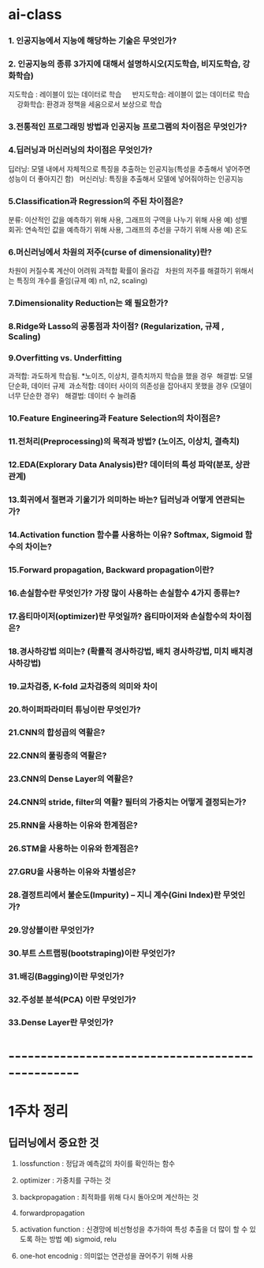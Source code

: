 # ai-class

###  1. 인공지능에서 지능에 해당하는 기술은 무엇인가?

###  2. 인공지능의 종류 3가지에 대해서 설명하시오(지도학습, 비지도학습, 강화학습)
지도학습 : 레이블이 있는 데이터로 학습  
반지도학습: 레이블이 없는 데이터로 학습  
강화학습: 환경과 정책을 세움으로서 보상으로 학습  

###  3.전통적인 프로그래밍 방법과 인공지능 프로그램의 차이점은 무엇인가?

###  4.딥러닝과 머신러닝의 차이점은 무엇인가?
딥러닝: 모델 내에서 자체적으로 특징을 추출하는 인공지능(특성을 추출해서 넣어주면 성능이 더 좋아지긴 함) &nbsp;
머신러닝: 특징을 추출해서 모델에 넣어줘야하는 인공지능 &nbsp;

###  5.Classification과 Regression의 주된 차이점은?
분류: 이산적인 값을 예측하기 위해 사용, 그래프의 구역을 나누기 위해 사용 예) 성별 &nbsp;
회귀: 연속적인 값을 예측하기 위해 사용, 그래프의 추선을 구하기 위해 사용 예) 온도 &nbsp;

###  6.머신러닝에서 차원의 저주(curse of dimensionality)란?
차원이 커질수록 계산이 어려워 과적합 확률이 올라감 &nbsp;
차원의 저주를 해결하기 위해서는 특징의 개수를 줄임(규제 예) n1, n2, scaling) &nbsp;

###  7.Dimensionality Reduction는 왜 필요한가?

###  8.Ridge와 Lasso의 공통점과 차이점? (Regularization, 규제 , Scaling)

###  9.Overfitting vs. Underfitting
과적합: 과도하게 학습됨. *노이즈, 이상치, 결측치까지 학습을 했을 경우&nbsp;
  해결법: 모델 단순화, 데이터 규제&nbsp;
과소적합: 데이터 사이의 의존성을 잡아내지 못했을 경우 (모델이 너무 단순한 경우) &nbsp;
  해결법: 데이터 수 늘려줌&nbsp;
  
###  10.Feature Engineering과 Feature Selection의 차이점은?

###  11.전처리(Preprocessing)의 목적과 방법? (노이즈, 이상치, 결측치)

###  12.EDA(Explorary Data Analysis)란? 데이터의 특성 파악(분포, 상관관계)

###  13.회귀에서 절편과 기울기가 의미하는 바는? 딥러닝과 어떻게 연관되는가?

###  14.Activation function 함수를 사용하는 이유? Softmax, Sigmoid 함수의 차이는?

###  15.Forward propagation, Backward propagation이란?

###  16.손실함수란 무엇인가? 가장 많이 사용하는 손실함수 4가지 종류는?

###  17.옵티마이저(optimizer)란 무엇일까? 옵티마이저와 손실함수의 차이점은?

###  18.경사하강법 의미는? (확률적 경사하강법, 배치 경사하강법, 미치 배치경사하강법)

###  19.교차검증, K-fold 교차검증의 의미와 차이

###  20.하이퍼파라미터 튜닝이란 무엇인가?

###  21.CNN의 합성곱의 역활은?

###  22.CNN의 풀링층의 역활은?

###  23.CNN의 Dense Layer의 역활은?

###  24.CNN의 stride, filter의 역활? 필터의 가중치는 어떻게 결정되는가?

###  25.RNN을 사용하는 이유와 한계점은?

###  26.STM을 사용하는 이유와 한계점은?

###  27.GRU을 사용하는 이유와 차별성은?

###  28.결정트리에서 불순도(Impurity) – 지니 계수(Gini Index)란 무엇인가?

###  29.앙상블이란 무엇인가?

###  30.부트 스트랩핑(bootstraping)이란 무엇인가?

###  31.배깅(Bagging)이란 무엇인가?

###  32.주성분 분석(PCA) 이란 무엇인가?

###  33.Dense Layer란 무엇인가?

#  -------------------------------------------------
#  1주차 정리

##  딥러닝에서 중요한 것

1. lossfunction : 정답과 예측값의 차이를 확인하는 함수 &nbsp;
2. optimizer : 가중치를 구하는 것 &nbsp;
3. backpropagation : 최적화를 위해 다시 돌아오며 계산하는 것 &nbsp;
4. forwardpropagation &nbsp;
5. activation function : 신경망에 비선형성을 추가하여 특성 추출을 더 많이 할 수 있도록 하는 방법 예) sigmoid, relu &nbsp;

7. one-hot encodnig : 의미없는 연관성을 끊어주기 위해 사용 &nbsp;
